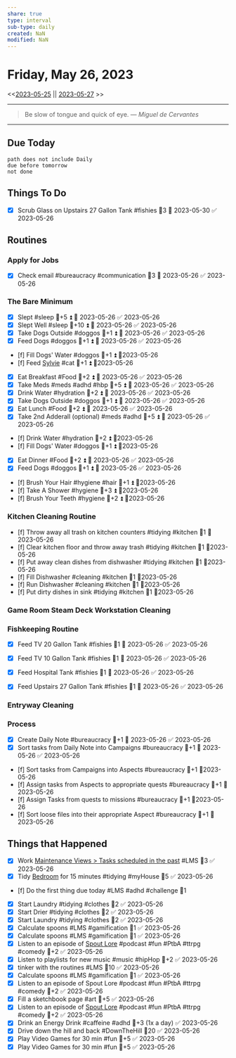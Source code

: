 ```yaml
---
share: true
type: interval
sub-type: daily
created: NaN 
modified: NaN
---
```

# Friday, May 26, 2023
<<[2023-05-25](./2023-05-25.md) || [2023-05-27](./2023-05-27.md) >>

---

> Be slow of tongue and quick of eye.
> — <cite>Miguel de Cervantes</cite>

---
## Due Today
```tasks
path does not include Daily
due before tomorrow
not done
```

## Things To Do






- [x] Scrub Glass on Upstairs 27 Gallon Tank #fishies 🥄3 📅 2023-05-30 ✅ 2023-05-26




## Routines
### Apply for Jobs
- [x] Check email #bureaucracy #communication 🥄3 📅 2023-05-26 ✅ 2023-05-26


### The Bare Minimum
- [x] Slept #sleep 🥄+5 ⏫ 📅 2023-05-26 ✅ 2023-05-26
- [x] Slept Well #sleep 🥄+10 ⏫ 📅 2023-05-26 ✅ 2023-05-26
- [x] Take Dogs Outside  #doggos  🥄+1 ⏫ 📅 2023-05-26 ✅ 2023-05-26
- [x] Feed Dogs #doggos  🥄+1 ⏫ 📅 2023-05-26 ✅ 2023-05-26
- [f] Fill Dogs' Water #doggos  🥄+1 ⏫ 📆2023-05-26
- [f] Feed [Sylvie](./Sylvie.md) #cat 🥄+1 ⏫  📆2023-05-26
- [x] Eat Breakfast #Food  🥄+2 ⏫ 📅 2023-05-26 ✅ 2023-05-26
- [x] Take Meds  #meds #adhd #hbp 🥄+5 ⏫ 📅 2023-05-26 ✅ 2023-05-26
- [x] Drink Water #hydration 🥄+2 ⏫ 📅 2023-05-26 ✅ 2023-05-26
- [x] Take Dogs Outside  #doggos 🥄+1 ⏫ 📅 2023-05-26 ✅ 2023-05-26
- [x] Eat Lunch #Food  🥄+2 ⏫ 📅 2023-05-26 ✅ 2023-05-26
- [x] Take 2nd Adderall (optional) #meds #adhd  🥄+5 ⏫ 📅 2023-05-26 ✅ 2023-05-26
- [f] Drink Water #hydration   🥄+2 ⏫ 📆2023-05-26
- [f] Fill Dogs' Water #doggos  🥄+1 ⏫ 📆2023-05-26
- [x] Eat Dinner #Food  🥄+2 ⏫ 📅 2023-05-26 ✅ 2023-05-26
- [x] Feed Dogs #doggos  🥄+1 ⏫ 📅 2023-05-26 ✅ 2023-05-26
- [f] Brush Your Hair #hygiene #hair 🥄+1 ⏫ 📆2023-05-26
- [f] Take A Shower #hygiene  🥄+3 ⏫ 📆2023-05-26
- [f] Brush Your Teeth #hygiene 🥄+2 ⏫ 📆2023-05-26


### Kitchen Cleaning Routine
- [f] Throw away all trash on kitchen counters #tidying #kitchen 🥄1 📆2023-05-26
- [f] Clear kitchen floor and throw away trash #tidying   #kitchen 🥄1 📆2023-05-26
- [f] Put away clean dishes from dishwasher #tidying  #kitchen  🥄1 📆2023-05-26
- [f] Fill Dishwasher #cleaning #kitchen  🥄1 📆2023-05-26
- [f] Run Dishwasher #cleaning #kitchen 🥄1 📆2023-05-26
- [f] Put dirty dishes in sink #tidying #kitchen 🥄1 📆2023-05-26


### Game Room Steam Deck Workstation Cleaning


### Fishkeeping Routine
- [x] Feed TV 20 Gallon Tank #fishies 🥄1 📅 2023-05-26 ✅ 2023-05-26
- [x] Feed TV 10 Gallon Tank #fishies 🥄1 📅 2023-05-26 ✅ 2023-05-26
- [x] Feed Hospital Tank #fishies 🥄1 📅 2023-05-26 ✅ 2023-05-26
- [x] Feed Upstairs 27 Gallon Tank #fishies 🥄1 📅 2023-05-26 ✅ 2023-05-26


### Entryway Cleaning


### Process
- [x] Create Daily Note #bureaucracy 🥄+1 📅 2023-05-26 ✅ 2023-05-26
- [x] Sort tasks from Daily Note into Campaigns #bureaucracy 🥄+1 📅 2023-05-26 ✅ 2023-05-26
- [f] Sort tasks from Campaigns into Aspects  #bureaucracy 🥄+1   📆2023-05-26
- [f] Assign tasks from Aspects to appropriate quests  #bureaucracy 🥄+1   📆2023-05-26
- [f] Assign Tasks from quests to missions  #bureaucracy 🥄+1   📆2023-05-26
- [f] Sort loose files into their appropriate Aspect  #bureaucracy 🥄+1   📆2023-05-26




## Things that Happened
- [x] Work [Maintenance Views > Tasks scheduled in the past](./Maintenance%20Views.md#Tasks%20scheduled%20in%20the%20past) #LMS  🥄3 ✅ 2023-05-26
- [x] Tidy [Bedroom](./Bedroom.md) for 15 minutes #tidying #myHouse 🥄5 ✅ 2023-05-26
- [f] Do the first thing due today #LMS #adhd #challenge 🥄1
- [x] Start Laundry #tidying #clothes 🥄2 ✅ 2023-05-26
- [x] Start Drier #tidying #clothes 🥄2 ✅ 2023-05-26
- [x] Start Laundry #tidying #clothes 🥄2 ✅ 2023-05-26
- [x] Calculate spoons #LMS #gamification 🥄1 ✅ 2023-05-26
- [x] Calculate spoons #LMS #gamification 🥄1 ✅ 2023-05-26
- [x] Listen to an episode of [Spout Lore](Spout%20Lore.md) #podcast #fun #PtbA #ttrpg #comedy 🥄+2 ✅ 2023-05-26
- [x] Listen to playlists for new music #music #hipHop 🥄+2 ✅ 2023-05-26
- [x] tinker with the routines #LMS 🥄10 ✅ 2023-05-26
- [x] Calculate spoons #LMS #gamification 🥄1 ✅ 2023-05-26
- [x] Listen to an episode of Spout Lore #podcast #fun #PtbA #ttrpg #comedy 🥄+2 ✅ 2023-05-26
- [x] Fill a sketchbook page #art 🥄+5 ✅ 2023-05-26
- [x] Listen to an episode of [Spout Lore](Spout%20Lore.md) #podcast #fun #PtbA #ttrpg #comedy 🥄+2 ✅ 2023-05-26
- [x] Drink an Energy Drink #caffeine #adhd 🥄+3 (1x a day) ✅ 2023-05-26
- [x] Drive down the hill and back #DownTheHill 🥄20 ✅ 2023-05-26
- [x] Play Video Games for 30 min #fun 🥄+5 ✅ 2023-05-26
- [x] Play Video Games for 30 min #fun 🥄+5 ✅ 2023-05-26